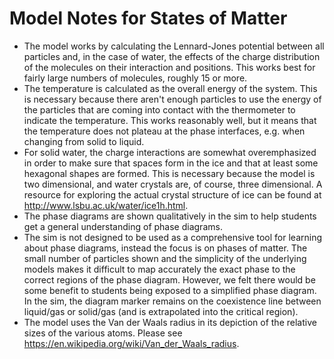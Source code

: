 Model Notes for States of Matter
================================

+ The model works by calculating the Lennard-Jones potential between all particles and, in the case of water, the
effects of the charge distribution of the molecules on their interaction and positions.  This works best for fairly
large numbers of molecules, roughly 15 or more.
+ The temperature is calculated as the overall energy of the system.  This is necessary because there aren't enough
particles to use the energy of the particles that are coming into contact with the thermometer to indicate the
temperature.  This works reasonably well, but it means that the temperature does not plateau at the phase interfaces,
e.g. when changing from solid to liquid.
+ For solid water, the charge interactions are somewhat overemphasized in order to make sure that spaces form in the ice
and that at least some hexagonal shapes are formed.  This is necessary because the model is two dimensional, and
water crystals are, of course, three dimensional.  A resource for exploring the actual crystal structure of ice can be
found at http://www.lsbu.ac.uk/water/ice1h.html.
+ The phase diagrams are shown qualitatively in the sim to help students get a general understanding of phase
diagrams.
+ The sim is not designed to be used as a comprehensive tool for learning about phase diagrams, instead the focus is on
phases of matter. The small number of particles shown and the simplicity of the underlying models makes it difficult to
map accurately the exact phase to the correct regions of the phase diagram. However, we felt there would be some
benefit to students being exposed to a simplified phase diagram. In the sim, the diagram marker remains on the
coexistence line between liquid/gas or solid/gas (and is extrapolated into the critical region).
+ The model uses the Van der Waals radius in its depiction of the relative sizes of the various atoms.  Please see
https://en.wikipedia.org/wiki/Van_der_Waals_radius.
